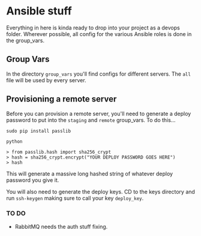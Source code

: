 # Ansible stuff

Everything in here is kinda ready to drop into your project as a devops folder. Wherever possible, all config for the various Ansible roles is done in the group_vars.

## Group Vars

In the directory ```group_vars``` you'll find configs for different servers. The ```all``` file will be used by every server.


## Provisioning a remote server

Before you can provision a remote server, you'll need to generate a deploy password to put into the ```staging``` and ```remote``` group_vars. To do this...

    sudo pip install passlib

    python

    > from passlib.hash import sha256_crypt
    > hash = sha256_crypt.encrypt("YOUR DEPLOY PASSWORD GOES HERE")
    > hash

This will generate a massive long hashed string of whatever deploy password you give it.

You will also need to generate the deploy keys. CD to the keys directory and run ```ssh-keygen``` making sure to call your key ```deploy_key```. 



### TO DO

* RabbitMQ needs the auth stuff fixing.

